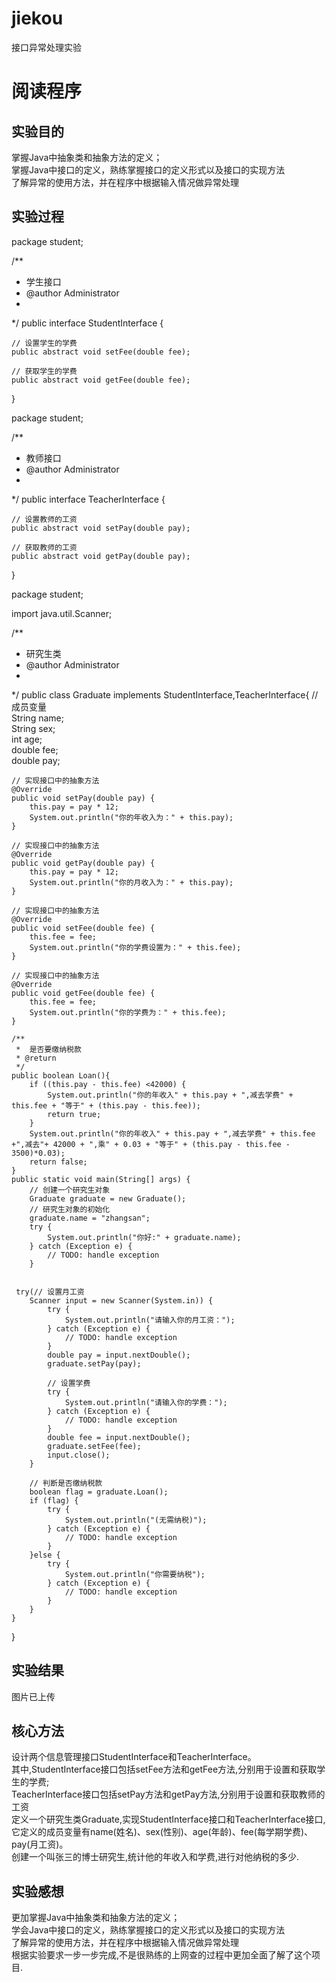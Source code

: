 # jiekou  
接口异常处理实验  

# 阅读程序  

## 实验目的  
掌握Java中抽象类和抽象方法的定义；   
掌握Java中接口的定义，熟练掌握接口的定义形式以及接口的实现方法  
了解异常的使用方法，并在程序中根据输入情况做异常处理  

## 实验过程  
package student;  

/**
 * 学生接口
 * @author Administrator
 *
 */
public interface StudentInterface {  
	
	// 设置学生的学费
	public abstract void setFee(double fee);
	
	// 获取学生的学费
	public abstract void getFee(double fee);
}


package student;  

/**
 * 教师接口
 * @author Administrator
 *
 */
public interface TeacherInterface {  
	
	// 设置教师的工资
	public abstract void setPay(double pay);
	
	// 获取教师的工资
	public abstract void getPay(double pay);
}


package student;  
 
import java.util.Scanner;  
 
/**
 * 研究生类
 * @author Administrator
 *
 */
public class Graduate implements StudentInterface,TeacherInterface{
	// 成员变量  
	String name;  
	String sex;  
	int age;  
	double fee;  
	double pay;  
	
	// 实现接口中的抽象方法
	@Override
	public void setPay(double pay) {
		this.pay = pay * 12;
		System.out.println("你的年收入为：" + this.pay);
	}
	
	// 实现接口中的抽象方法
	@Override
	public void getPay(double pay) {
		this.pay = pay * 12;
		System.out.println("你的月收入为：" + this.pay);
	}
	
	// 实现接口中的抽象方法
	@Override
	public void setFee(double fee) {
		this.fee = fee;
		System.out.println("你的学费设置为：" + this.fee);
	}
	
	// 实现接口中的抽象方法
	@Override
	public void getFee(double fee) {
		this.fee = fee;
		System.out.println("你的学费为：" + this.fee);
	}
	
	/**
	 *  是否要缴纳税款
	 * @return
	 */
	public boolean Loan(){
		if ((this.pay - this.fee) <42000) {
			System.out.println("你的年收入" + this.pay + ",减去学费" + this.fee + "等于" + (this.pay - this.fee));
			return true;
		}
		System.out.println("你的年收入" + this.pay + ",减去学费" + this.fee +",减去"+ 42000 + ",乘" + 0.03 + "等于" + (this.pay - this.fee - 3500)*0.03);
		return false;
	}
	public static void main(String[] args) {
		// 创建一个研究生对象
		Graduate graduate = new Graduate();
		// 研究生对象的初始化
		graduate.name = "zhangsan";
		try {
			System.out.println("你好:" + graduate.name);
		} catch (Exception e) {
			// TODO: handle exception
		}
		
	
	 try(// 设置月工资
		Scanner input = new Scanner(System.in)) {
			try {
				System.out.println("请输入你的月工资：");
			} catch (Exception e) {
				// TODO: handle exception
			}
			double pay = input.nextDouble();
			graduate.setPay(pay);
			
			// 设置学费
			try {
				System.out.println("请输入你的学费：");
			} catch (Exception e) {
				// TODO: handle exception
			}
			double fee = input.nextDouble();
			graduate.setFee(fee);
		    input.close();
		}
		
		// 判断是否缴纳税款
		boolean flag = graduate.Loan();
		if (flag) {
			try {
				System.out.println("(无需纳税)");
			} catch (Exception e) {
				// TODO: handle exception
			}
		}else {
			try {
				System.out.println("你需要纳税");
			} catch (Exception e) {
				// TODO: handle exception
			}
		}
	}
 
}


## 实验结果  
图片已上传  


## 核心方法  
设计两个信息管理接口StudentInterface和TeacherInterface。  
其中,StudentInterface接口包括setFee方法和getFee方法,分别用于设置和获取学生的学费;  
TeacherInterface接口包括setPay方法和getPay方法,分别用于设置和获取教师的工资  
定义一个研究生类Graduate,实现StudentInterface接口和TeacherInterface接口,它定义的成员变量有name(姓名)、sex(性别)、age(年龄)、fee(每学期学费)、pay(月工资)。  
创建一个叫张三的博士研究生,统计他的年收入和学费,进行对他纳税的多少.  

## 实验感想  
更加掌握Java中抽象类和抽象方法的定义；   
学会Java中接口的定义，熟练掌握接口的定义形式以及接口的实现方法  
了解异常的使用方法，并在程序中根据输入情况做异常处理  
根据实验要求一步一步完成,不是很熟练的上网查的过程中更加全面了解了这个项目.  
